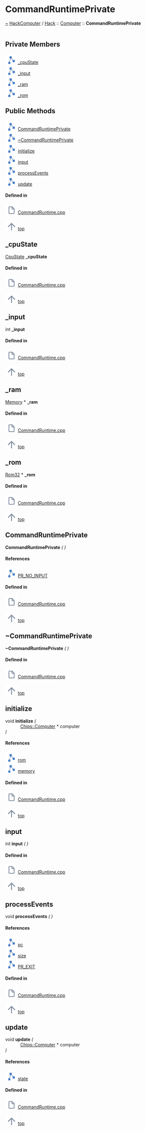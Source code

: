 <a id="commandruntimeprivate"></a>
<h1>CommandRuntimePrivate</h1>
<a id="a01217"></a>
<a href="https://github.com/CharlesCarley/HackComputer#~">~</a>
<a href="index.md#index">HackComputer</a>
<span class="inline-text">/</span>
<a href="a00909.md#hack">Hack</a>
<span class="inline-text">::</span>
<a href="a00919.md#computer">Computer</a>
<span class="inline-text">::</span>
<span class="bold-text"><b>CommandRuntimePrivate</b></span>
<br/>
<br/>
<a id="private-members"></a>
<h2>Private Members</h2>
<span class="icon-list-item"><a href="#_cpustate" class="icon-list-item"><img src="../images/class.svg" class="icon-list-item"/><span class="icon-list-item">_cpuState</span>
</a>
</span>
<br/>
<span class="icon-list-item"><a href="#_input" class="icon-list-item"><img src="../images/class.svg" class="icon-list-item"/><span class="icon-list-item">_input</span>
</a>
</span>
<br/>
<span class="icon-list-item"><a href="#_ram" class="icon-list-item"><img src="../images/class.svg" class="icon-list-item"/><span class="icon-list-item">_ram</span>
</a>
</span>
<br/>
<span class="icon-list-item"><a href="#_rom" class="icon-list-item"><img src="../images/class.svg" class="icon-list-item"/><span class="icon-list-item">_rom</span>
</a>
</span>
<br/>
<a id="public-methods"></a>
<h2>Public Methods</h2>
<span class="icon-list-item"><a href="#commandruntimeprivate" class="icon-list-item"><img src="../images/class.svg" class="icon-list-item"/><span class="icon-list-item">CommandRuntimePrivate</span>
</a>
</span>
<br/>
<span class="icon-list-item"><a href="#~commandruntimeprivate" class="icon-list-item"><img src="../images/class.svg" class="icon-list-item"/><span class="icon-list-item">~CommandRuntimePrivate</span>
</a>
</span>
<br/>
<span class="icon-list-item"><a href="#initialize" class="icon-list-item"><img src="../images/class.svg" class="icon-list-item"/><span class="icon-list-item">initialize</span>
</a>
</span>
<br/>
<span class="icon-list-item"><a href="#input" class="icon-list-item"><img src="../images/class.svg" class="icon-list-item"/><span class="icon-list-item">input</span>
</a>
</span>
<br/>
<span class="icon-list-item"><a href="#processevents" class="icon-list-item"><img src="../images/class.svg" class="icon-list-item"/><span class="icon-list-item">processEvents</span>
</a>
</span>
<br/>
<span class="icon-list-item"><a href="#update" class="icon-list-item"><img src="../images/class.svg" class="icon-list-item"/><span class="icon-list-item">update</span>
</a>
</span>
<br/>
<a id="defined-in"></a>
<h4>Defined in</h4>
<span class="icon-list-item"><a href="https://github.com/CharlesCarley/HackComputer/blob/master/Source/Computer/CommandRuntime.cpp#L33" class="icon-list-item"><img src="../images/file.svg" class="icon-list-item"/><span class="icon-list-item">CommandRuntime.cpp</span>
</a>
</span>
<br/>
<br/>
<span class="icon-list-item"><a href="#commandruntimeprivate" class="icon-list-item"><img src="../images/jumpToTop.svg" class="icon-list-item"/><span class="icon-list-item">top</span>
</a>
</span>
<a id="_cpustate"></a>
<h2>_cpuState</h2>
<a href="a01013.md#cpustate">CpuState</a>
<span class="bold-text"><b>_cpuState</b></span>
<br/>
<a id="defined-in"></a>
<h4>Defined in</h4>
<span class="icon-list-item"><a href="https://github.com/CharlesCarley/HackComputer/blob/master/Source/Computer/CommandRuntime.cpp#L38" class="icon-list-item"><img src="../images/file.svg" class="icon-list-item"/><span class="icon-list-item">CommandRuntime.cpp</span>
</a>
</span>
<br/>
<br/>
<span class="icon-list-item"><a href="#commandruntimeprivate" class="icon-list-item"><img src="../images/jumpToTop.svg" class="icon-list-item"/><span class="icon-list-item">top</span>
</a>
</span>
<br/>
<a id="_input"></a>
<h2>_input</h2>
<span class="inline-text">int</span>
<span class="bold-text"><b>_input</b></span>
<br/>
<a id="defined-in"></a>
<h4>Defined in</h4>
<span class="icon-list-item"><a href="https://github.com/CharlesCarley/HackComputer/blob/master/Source/Computer/CommandRuntime.cpp#L35" class="icon-list-item"><img src="../images/file.svg" class="icon-list-item"/><span class="icon-list-item">CommandRuntime.cpp</span>
</a>
</span>
<br/>
<br/>
<span class="icon-list-item"><a href="#commandruntimeprivate" class="icon-list-item"><img src="../images/jumpToTop.svg" class="icon-list-item"/><span class="icon-list-item">top</span>
</a>
</span>
<br/>
<a id="_ram"></a>
<h2>_ram</h2>
<a href="a01061.md#memory">Memory</a>
<span class="inline-text"> *</span>
<span class="bold-text"><b>_ram</b></span>
<br/>
<a id="defined-in"></a>
<h4>Defined in</h4>
<span class="icon-list-item"><a href="https://github.com/CharlesCarley/HackComputer/blob/master/Source/Computer/CommandRuntime.cpp#L36" class="icon-list-item"><img src="../images/file.svg" class="icon-list-item"/><span class="icon-list-item">CommandRuntime.cpp</span>
</a>
</span>
<br/>
<br/>
<span class="icon-list-item"><a href="#commandruntimeprivate" class="icon-list-item"><img src="../images/jumpToTop.svg" class="icon-list-item"/><span class="icon-list-item">top</span>
</a>
</span>
<br/>
<a id="_rom"></a>
<h2>_rom</h2>
<a href="a01133.md#rom32">Rom32</a>
<span class="inline-text"> *</span>
<span class="bold-text"><b>_rom</b></span>
<br/>
<a id="defined-in"></a>
<h4>Defined in</h4>
<span class="icon-list-item"><a href="https://github.com/CharlesCarley/HackComputer/blob/master/Source/Computer/CommandRuntime.cpp#L37" class="icon-list-item"><img src="../images/file.svg" class="icon-list-item"/><span class="icon-list-item">CommandRuntime.cpp</span>
</a>
</span>
<br/>
<br/>
<span class="icon-list-item"><a href="#commandruntimeprivate" class="icon-list-item"><img src="../images/jumpToTop.svg" class="icon-list-item"/><span class="icon-list-item">top</span>
</a>
</span>
<br/>
<a id="commandruntimeprivate"></a>
<h2>CommandRuntimePrivate</h2>
<span class="bold-text"><b>CommandRuntimePrivate</b></span>
<span class="italic-text"><i>(</i></span>
<span class="italic-text"><i>)</i></span>
<a id="references"></a>
<h4>References</h4>
<div class="paragraph">
<span class="paragraph"><img src="../images/class.svg"/><a href="a00923.md#pr_no_input">PR_NO_INPUT</a>
</span>
</div>
<a id="defined-in"></a>
<h4>Defined in</h4>
<span class="icon-list-item"><a href="https://github.com/CharlesCarley/HackComputer/blob/master/Source/Computer/CommandRuntime.cpp#L41" class="icon-list-item"><img src="../images/file.svg" class="icon-list-item"/><span class="icon-list-item">CommandRuntime.cpp</span>
</a>
</span>
<br/>
<br/>
<span class="icon-list-item"><a href="#commandruntimeprivate" class="icon-list-item"><img src="../images/jumpToTop.svg" class="icon-list-item"/><span class="icon-list-item">top</span>
</a>
</span>
<br/>
<a id="~commandruntimeprivate"></a>
<h2>~CommandRuntimePrivate</h2>
<span class="bold-text"><b>~CommandRuntimePrivate</b></span>
<span class="italic-text"><i>(</i></span>
<span class="italic-text"><i>)</i></span>
<a id="defined-in"></a>
<h4>Defined in</h4>
<span class="icon-list-item"><a href="https://github.com/CharlesCarley/HackComputer/blob/master/Source/Computer/CommandRuntime.cpp#L49" class="icon-list-item"><img src="../images/file.svg" class="icon-list-item"/><span class="icon-list-item">CommandRuntime.cpp</span>
</a>
</span>
<br/>
<br/>
<span class="icon-list-item"><a href="#commandruntimeprivate" class="icon-list-item"><img src="../images/jumpToTop.svg" class="icon-list-item"/><span class="icon-list-item">top</span>
</a>
</span>
<br/>
<a id="initialize"></a>
<h2>initialize</h2>
<span class="inline-text">void</span>
<span class="bold-text"><b>initialize</b></span>
<span class="italic-text"><i>(</i></span>
<div class="paragraph">
<span class="paragraph"><img src="../images/horSpace24px.svg"/><a href="a01017.md#computer">Chips::Computer</a>
<span class="inline-text"> *</span>
<span class="inline-text">computer</span>
</span>
</div>
<span class="italic-text"><i>)</i></span>
<a id="references"></a>
<h4>References</h4>
<div class="paragraph">
<span class="paragraph"><img src="../images/class.svg"/><a href="a01017.md#rom">rom</a>
</span>
</div>
<div class="paragraph">
<span class="paragraph"><img src="../images/class.svg"/><a href="a01017.md#memory">memory</a>
</span>
</div>
<a id="defined-in"></a>
<h4>Defined in</h4>
<span class="icon-list-item"><a href="https://github.com/CharlesCarley/HackComputer/blob/master/Source/Computer/CommandRuntime.cpp#L51" class="icon-list-item"><img src="../images/file.svg" class="icon-list-item"/><span class="icon-list-item">CommandRuntime.cpp</span>
</a>
</span>
<br/>
<br/>
<span class="icon-list-item"><a href="#commandruntimeprivate" class="icon-list-item"><img src="../images/jumpToTop.svg" class="icon-list-item"/><span class="icon-list-item">top</span>
</a>
</span>
<br/>
<a id="input"></a>
<h2>input</h2>
<span class="inline-text">int</span>
<span class="bold-text"><b>input</b></span>
<span class="italic-text"><i>(</i></span>
<span class="italic-text"><i>)</i></span>
<a id="defined-in"></a>
<h4>Defined in</h4>
<span class="icon-list-item"><a href="https://github.com/CharlesCarley/HackComputer/blob/master/Source/Computer/CommandRuntime.cpp#L57" class="icon-list-item"><img src="../images/file.svg" class="icon-list-item"/><span class="icon-list-item">CommandRuntime.cpp</span>
</a>
</span>
<br/>
<br/>
<span class="icon-list-item"><a href="#commandruntimeprivate" class="icon-list-item"><img src="../images/jumpToTop.svg" class="icon-list-item"/><span class="icon-list-item">top</span>
</a>
</span>
<br/>
<a id="processevents"></a>
<h2>processEvents</h2>
<span class="inline-text">void</span>
<span class="bold-text"><b>processEvents</b></span>
<span class="italic-text"><i>(</i></span>
<span class="italic-text"><i>)</i></span>
<a id="references"></a>
<h4>References</h4>
<div class="paragraph">
<span class="paragraph"><img src="../images/class.svg"/><a href="a01013.md#pc">pc</a>
</span>
</div>
<div class="paragraph">
<span class="paragraph"><img src="../images/class.svg"/><a href="a01133.md#size">size</a>
</span>
</div>
<div class="paragraph">
<span class="paragraph"><img src="../images/class.svg"/><a href="a00923.md#pr_exit">PR_EXIT</a>
</span>
</div>
<a id="defined-in"></a>
<h4>Defined in</h4>
<span class="icon-list-item"><a href="https://github.com/CharlesCarley/HackComputer/blob/master/Source/Computer/CommandRuntime.cpp#L62" class="icon-list-item"><img src="../images/file.svg" class="icon-list-item"/><span class="icon-list-item">CommandRuntime.cpp</span>
</a>
</span>
<br/>
<br/>
<span class="icon-list-item"><a href="#commandruntimeprivate" class="icon-list-item"><img src="../images/jumpToTop.svg" class="icon-list-item"/><span class="icon-list-item">top</span>
</a>
</span>
<br/>
<a id="update"></a>
<h2>update</h2>
<span class="inline-text">void</span>
<span class="bold-text"><b>update</b></span>
<span class="italic-text"><i>(</i></span>
<div class="paragraph">
<span class="paragraph"><img src="../images/horSpace24px.svg"/><a href="a01017.md#computer">Chips::Computer</a>
<span class="inline-text"> *</span>
<span class="inline-text">computer</span>
</span>
</div>
<span class="italic-text"><i>)</i></span>
<a id="references"></a>
<h4>References</h4>
<div class="paragraph">
<span class="paragraph"><img src="../images/class.svg"/><a href="a01017.md#state">state</a>
</span>
</div>
<a id="defined-in"></a>
<h4>Defined in</h4>
<span class="icon-list-item"><a href="https://github.com/CharlesCarley/HackComputer/blob/master/Source/Computer/CommandRuntime.cpp#L68" class="icon-list-item"><img src="../images/file.svg" class="icon-list-item"/><span class="icon-list-item">CommandRuntime.cpp</span>
</a>
</span>
<br/>
<br/>
<span class="icon-list-item"><a href="#commandruntimeprivate" class="icon-list-item"><img src="../images/jumpToTop.svg" class="icon-list-item"/><span class="icon-list-item">top</span>
</a>
</span>
<br/>
</div>
</div>
</body>
</html>
